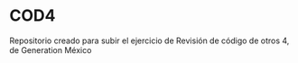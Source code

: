 # COD4
Repositorio creado para subir el ejercicio de Revisión de código de otros 4, de Generation México
